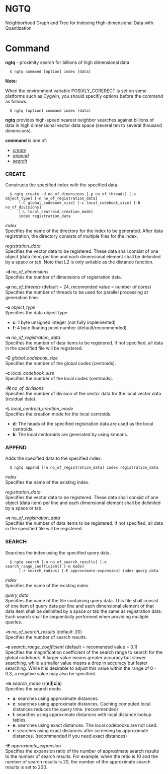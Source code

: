 NGTQ
===

Neighborhood Graph and Tree for Indexing High-dimensional Data with Quantization

Command
=======



**ngtq** - proximity search for billions of high dimensional data



      $ ngtq command [option] index [data]
        
**Note:**

When the environment variable POSIXLY_CORERECT is set on some platforms such as Cygwin, you should specifiy options 
before the command as follows.

      $ ngtq [option] command index [data]



**ngtq** provides high-speed nearest neighbor searches against billions of data in high dimensional vector data space (several ten to several thousand dimensions).

**command** is one of:

-   *[create](#create)*
-   *[append](#append)*
-   *[search](#search)*

### CREATE

Constructs the specified index with the specified data.

      $ ngtq create -d no_of_dimensions [-p no_of_threads] [-o object_type] [-n no_of_registration_data] 
          [-C global_codebook_size] [-c local_codebook_size] [-N no_of_divisions] 
          [-L local_centroid_creation_mode] 
          index registration_data

*index*  
Specifies the name of the directory for the index to be generated. After data registration, the directory consists of multiple files for the index.

*registration\_data*  
Specifies the vector data to be registered. These data shall consist of one object (data item) per line and each dimensional element shall be delimited by a space or tab. Note that L2 is only avilable as the distance function.

**-d** *no\_of\_dimensions*  
Specifies the number of dimensions of registration data.

**-p** *no\_of\_threads* (default = 24, recomended value = number of cores)   
Specifies the number of threads to be used for parallel processing at generation time.

**-o** *object\_type*  
Specifies the data object type.
- __c__: 1 byte unsigned integer (not fully implemented)
- __f__: 4 byte floating point number (default/recommended)

**-n** *no\_of\_registration\_data*  
Specifies the number of data items to be registered. If not specified, all data in the specified file will be registered.

**-C** *global\_codebook\_size*  
Specifies the number of the global codes (centroids).

**-c** *local\_codebook\_size*  
Specifies the number of the local codes (centroids).

**-N** *no\_of\_divisions*  
Specifies the number of division of the vector data for the local vector data (residual data).

**-L** *local\_centroid\_creation\_mode*  
Specifies the creation mode for the local centroids.
- __d__: The heads of the specified registration data are used as the local centroids.
- __k__: The local centoroids are generated by using kmeans.


### APPEND

Adds the specified data to the specified index.

      $ ngtq append [-n no_of_registration_data] index registration_data
        

*index*  
Specifies the name of the existing index.

*registration\_data*  
Specifies the vector data to be registered. These data shall consist of one object (data item) per line and each dimensional element shall be delimited by a space or tab.

**-n** *no\_of\_registration\_data*  
Specifies the number of data items to be registered. If not specified, all data in the specified file will be registered.

### SEARCH

Searches the index using the specified query data.

      $ ngtq search [-n no_of_search_results] [-e search_range_coefficient] [-m mode] 
          [-r search_radius] [-E approximate-expansion] index query_data
        

*index*  
Specifies the name of the existing index.

*query\_data*  
Specifies the name of the file containing query data. This file shall consist of one item of query data per line and each dimensional element of that data item shall be delimited by a space or tab the same as registration data. Each search shall be sequentially performed when providing multiple queries.

**-n** *no\_of\_search\_results* (default: 20)  
Specifies the number of search results.

**-e** *search\_range\_coefficient* (default = recomended value = 0.1)  
Specifies the magnification coefficient of the search range to search for the global codebook. A larger value means greater accuracy but slower searching, while a smaller value means a drop in accuracy but faster searching. While it is desirable to adjust this value within the range of 0 - 0.3, a negative value may also be specified.

**-m** *search\_mode* (__r__|__e__|__l__|__c__|__a__)  
Specifies the search mode.
- __a__: searches using approximate distances.
- __c__: searches using approximate distances. Caching computed local distances reduces the query time. (recommended)
- __l__: searches using approximate distances with local distance lookup tables.
- __e__: searches using exact distances. The local codebooks are not used.
- __r__: searches using exact distances after screening by approximate distances. (recommended if you need exact distances)

**-E** *approximate\_expansion*  
Specifies the expansion ratio of the number of approximate search results to the number of search results. For example, when the retio is 10 and the number of search results is 20, the number of the approximate search results is set to 200.

